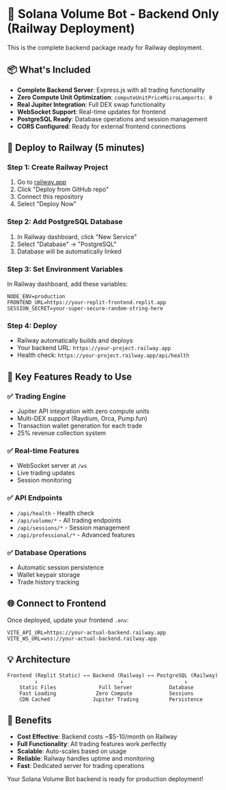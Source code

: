 # 🚀 Solana Volume Bot - Backend Only (Railway Deployment)

This is the complete backend package ready for Railway deployment.

## 📦 What's Included

- **Complete Backend Server**: Express.js with all trading functionality
- **Zero Compute Unit Optimization**: `computeUnitPriceMicroLamports: 0` 
- **Real Jupiter Integration**: Full DEX swap functionality
- **WebSocket Support**: Real-time updates for frontend
- **PostgreSQL Ready**: Database operations and session management
- **CORS Configured**: Ready for external frontend connections

## 🚀 Deploy to Railway (5 minutes)

### Step 1: Create Railway Project
1. Go to [railway.app](https://railway.app)
2. Click "Deploy from GitHub repo"
3. Connect this repository
4. Select "Deploy Now"

### Step 2: Add PostgreSQL Database  
1. In Railway dashboard, click "New Service"
2. Select "Database" → "PostgreSQL"
3. Database will be automatically linked

### Step 3: Set Environment Variables
In Railway dashboard, add these variables:
```env
NODE_ENV=production
FRONTEND_URL=https://your-replit-frontend.replit.app
SESSION_SECRET=your-super-secure-random-string-here
```

### Step 4: Deploy
- Railway automatically builds and deploys
- Your backend URL: `https://your-project.railway.app`
- Health check: `https://your-project.railway.app/api/health`

## 🔧 Key Features Ready to Use

### ✅ Trading Engine
- Jupiter API integration with zero compute units
- Multi-DEX support (Raydium, Orca, Pump.fun)
- Transaction wallet generation for each trade
- 25% revenue collection system

### ✅ Real-time Features
- WebSocket server at `/ws`
- Live trading updates
- Session monitoring

### ✅ API Endpoints
- `/api/health` - Health check
- `/api/volume/*` - All trading endpoints
- `/api/sessions/*` - Session management
- `/api/professional/*` - Advanced features

### ✅ Database Operations
- Automatic session persistence
- Wallet keypair storage
- Trade history tracking

## 🌐 Connect to Frontend

Once deployed, update your frontend `.env`:
```env
VITE_API_URL=https://your-actual-backend.railway.app
VITE_WS_URL=wss://your-actual-backend.railway.app
```

## 💡 Architecture

```
Frontend (Replit Static) ←→ Backend (Railway) ←→ PostgreSQL (Railway)
         ↓                           ↓                    ↓
    Static Files              Full Server            Database
    Fast Loading             Zero Compute            Sessions
    CDN Cached              Jupiter Trading          Persistence
```

## 🎯 Benefits

- **Cost Effective**: Backend costs ~$5-10/month on Railway
- **Full Functionality**: All trading features work perfectly
- **Scalable**: Auto-scales based on usage  
- **Reliable**: Railway handles uptime and monitoring
- **Fast**: Dedicated server for trading operations

Your Solana Volume Bot backend is ready for production deployment!